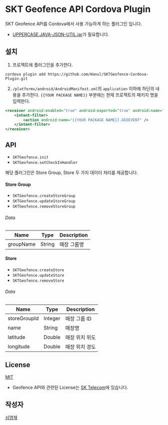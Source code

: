 # SKT Geofence API Cordova Plugin
SKT Geofence API를 Cordova에서 사용 가능하게 하는 플러그인 입니다.
* [UPPERCASE.JAVA-JSON-UTIL.jar](https://github.com/Hanul/UPPERCASE.JAVA-JSON-UTIL)가 필요합니다.

## 설치
1. 프로젝트에 플러그인을 추가한다.
```
cordova plugin add https://github.com/Hanul/SKTGeofence-Cordova-Plugin.git
```
2. `/platforms/android/AndroidManifest.xml`의 `application` 이하에 하단의 내용을 추가한다. `{{YOUR PACKAGE NAME}}` 부분에는 현재 프로젝트의 패키지 명을 입력한다.
```XML
<receiver android:enabled="true" android:exported="true" android:name="com.btncafe.cordova.sktgeofence.SKTGeofenceServiceReceiver">
	<intent-filter>
    	<action android:name="{{YOUR PACKAGE NAME}}.GEOEVENT" />
    </intent-filter>
</receiver>
```

## API
* `SKTGeofence.init`
* `SKTGeofence.setCheckInHandler`

해당 플러그인은 Store Group, Store 두 가지 데이터 처리를 제공합니다.
#### Store Group
* `SKTGeofence.createStoreGroup`
* `SKTGeofence.updateStoreGroup`
* `SKTGeofence.removeStoreGroup`

###### Data
| Name      | Type   | Description |
|-----------|--------|-------------|
| groupName | String | 매장 그룹명   |

#### Store
* `SKTGeofence.createStore`
* `SKTGeofence.updateStore`
* `SKTGeofence.removeStore`

###### Data
| Name         | Type    | Description  |
|--------------|---------|--------------|
| storeGroupId | Integer | 매장 그룹 ID  |
| name         | String  | 매장명        |
| latitude     | Double  | 매장 위치 위도 |
| longitude    | Double  | 매장 위치 경도 |

## License
[MIT](LICENSE)
* Geofence API와 관련된 License는 [SK Telecom](http://www.sktelecom.com)에 있습니다.

## 작성자
[심영재](https://github.com/Hanul)
